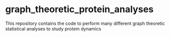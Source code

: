 # graph_theoretic_protein_analyses
This repository contains the code to perform many different graph theoretic statistical analyses to study protein dynamics
